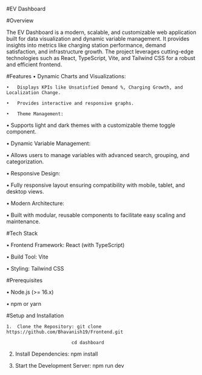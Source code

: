 #EV Dashboard 

#Overview

The EV Dashboard is a modern, scalable, and customizable web application built for data visualization and dynamic variable management. It provides insights into metrics like charging station performance, demand satisfaction, and infrastructure growth. The project leverages cutting-edge technologies such as React, TypeScript, Vite, and Tailwind CSS for a robust and efficient frontend.

#Features
	•	Dynamic Charts and Visualizations:

	•	Displays KPIs like Unsatisfied Demand %, Charging Growth, and Localization Change.

	•	Provides interactive and responsive graphs.

	•	Theme Management:
	
  •	Supports light and dark themes with a customizable theme toggle component.
	
  •	Dynamic Variable Management:
	
  •	Allows users to manage variables with advanced search, grouping, and categorization.
	
  •	Responsive Design:
	
  •	Fully responsive layout ensuring compatibility with mobile, tablet, and desktop views.
	
  •	Modern Architecture:
	
  •	Built with modular, reusable components to facilitate easy scaling and maintenance.

  #Tech Stack
	
  •	Frontend Framework: React (with TypeScript)
	
  •	Build Tool: Vite
	
  •	Styling: Tailwind CSS

#Prerequisites
	
  •	Node.js (>= 16.x)
	
  •	npm or yarn

  #Setup and Installation

	1.	Clone the Repository: git clone https://github.com/Bhavanish19/Frontend.git
                           
                            cd dashboard

2.	Install Dependencies: npm install

3.	Start the Development Server: npm run dev


